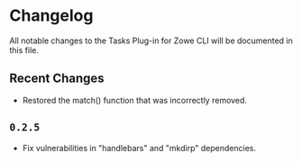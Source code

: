 # Changelog

All notable changes to the Tasks Plug-in for Zowe CLI will be documented in this file.

## Recent Changes

- Restored the match() function that was incorrectly removed.

## `0.2.5`

- Fix vulnerabilities in "handlebars" and "mkdirp" dependencies.
